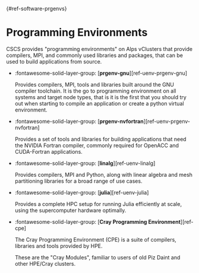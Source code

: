 [](){#ref-software-prgenvs}
# Programming Environments

CSCS provides "programming environments" on Alps vClusters that provide compilers, MPI, and commonly used libraries and packages, that can be used to build applications from source.

<div class="grid cards" markdown>

-   :fontawesome-solid-layer-group: [__prgenv-gnu__][ref-uenv-prgenv-gnu]

    Provides compilers, MPI, tools and libraries built around the GNU compiler toolchain.
    It is the go to programming environment on all systems and target node types, that is it is the first that you should try out when starting to compile an application or create a python virtual environment.

-   :fontawesome-solid-layer-group: [__prgenv-nvfortran__][ref-uenv-prgenv-nvfortran]

    Provides a set of tools and libraries for building applications that need the NVIDIA Fortran compiler, commonly required for OpenACC and CUDA-Fortran applications.

-   :fontawesome-solid-layer-group: [__linalg__][ref-uenv-linalg]

    Provides compilers, MPI and Python, along with linear algebra and mesh partitioning libraries for a broad range of use cases.

-   :fontawesome-solid-layer-group: [__julia__][ref-uenv-julia]

    Provides a complete HPC setup for running Julia efficiently at scale, using the supercomputer hardware optimally.

-   :fontawesome-solid-layer-group: [__Cray Programming Environment__][ref-cpe]

    The Cray Programming Environment (CPE) is a suite of compilers, libraries and tools provided by HPE.

    These are the "Cray Modules", familiar to users of old Piz Daint and other HPE/Cray clusters.

</div>


